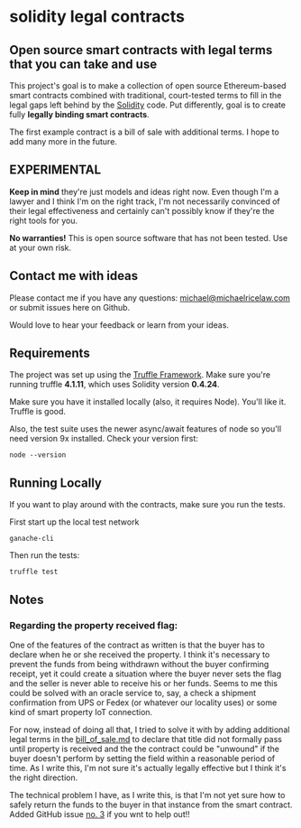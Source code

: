 # solidity legal contracts

## Open source smart contracts with legal terms that you can take and use

This project's goal is to make a collection of open source Ethereum-based smart contracts combined with traditional, court-tested terms to fill in the legal gaps left behind by the [Solidity](http://solidity.readthedocs.io) code. Put differently, goal is to create fully **legally binding smart contracts**.

The first example contract is a bill of sale with additional terms. I hope to add many more in the future.

## EXPERIMENTAL

**Keep in mind** they're just models and ideas right now. Even though I'm a lawyer and I think I'm on the right track, I'm not necessarily convinced of their legal effectiveness and certainly can't possibly know if they're the right tools for you.

**No warranties!** This is open source software that has not been tested. Use at your own risk.

## Contact me with ideas

Please contact me if you have any questions: [michael@michaelricelaw.com](mailto:michael@michaelricelaw.com) or submit issues here on Github.

Would love to hear your feedback or learn from your ideas.

## Requirements

The project was set up using the [Truffle Framework](http://truffleframework.com). Make sure you're running truffle **4.1.11**, which uses Solidity version **0.4.24**.


Make sure you have it installed locally (also, it requires Node). You'll like it. Truffle is good.

Also, the test suite uses the newer async/await features of node so you'll need version 9x installed. Check your version first:

```
node --version
```

## Running Locally

If you want to play around with the contracts, make sure you run the tests.

First start up the local test network

```
ganache-cli
```

Then run the tests:

```
truffle test
```

## Notes

### Regarding the property received flag:

One of the features of the contract as written is that the buyer has to declare when he or she received the property. I think it's necessary to prevent the funds from being withdrawn without the buyer confirming receipt, yet it could create a situation where the buyer never sets the flag and the seller is never able to receive his or her funds. Seems to me this could be solved with an oracle service to, say, a check a shipment confirmation from UPS or Fedex (or whatever our locality uses) or some kind of smart property IoT connection.

For now, instead of doing all that, I tried to solve it with by adding additional legal terms in the [bill_of_sale.md](../blob/master/legal-docs/bill-of-sale.md) to declare that title did not formally pass until property is received and the the contract could be "unwound" if the buyer doesn't perform by setting the field within a reasonable period of time. As I write this, I'm not sure it's actually legally effective but I think it's the right direction.

The technical problem I have, as I write this, is that I'm not yet sure how to safely return the funds to the buyer in that instance from the smart contract. Added GitHub issue [no. 3](https://github.com/mrice/solidity-legal-contracts/issues/3) if you wnt to help out!!
